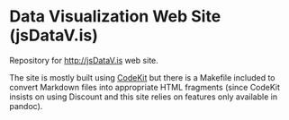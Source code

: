 # Data Visualization Web Site (jsDataV.is)

Repository for http://jsDataV.is web site.

The site is mostly built using [CodeKit](https://incident57.com/codekit/index.html) but there is a Makefile included to convert Markdown files into appropriate HTML fragments (since CodeKit insists on using Discount and this site relies on features only available in pandoc).
